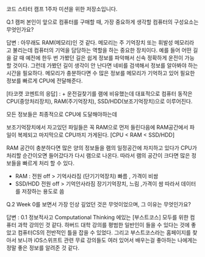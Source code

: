 코드 스타터 캠프 1주차 미션을 위한 저장소입니다.

Q.1 캠퍼 본인이 앞으로 컴퓨터를 구매할 때, 가장 중요하게 생각할 컴퓨터의 구성요소는 무엇인가요?


답변 : 아무래도 RAM(메모리)인 것 같다. 메모리는 주 기억장치 또는 휘발성 메모리라고 불리는데 컴퓨터의 기억을 담당하는 역할을 하는 중요한 장치이다. 예를 들어 어떤 길을 갈 때 예전에 한두 번 가봤던 길은 쉽게 정보를 파악해서 신속 정확하게 운전이 가능 할 것이다. 그런데 가봤던 길이 생각이 안 난다면 네비를 검색해서 정보를 알아봐야 하는 시간을 필요하다. 메모리가 충분하다면 수 많은 정보를 메모리가 기억하고 있어 필요한 정보를 빠르게 CPU에 전달해준다.

[타코캣 코멘트의 응답] :  + 운전길찾기를 램에 비유했는데 
대표적으로 컴퓨터 동작은 CPU(중앙처리장치),  RAM(주기억장치), SSD/HDD(보조기억장치)으로 이루어진다.

모든 정보들은 최종적으로 CPU에 도달해야하는데
 
보조기억장치에서 자고있던 파일들은 꼭 RAM으로 먼저 들린다음에 RAM공간에서 파일이 복제되고 마지막으로 CPU까지 가게된다. [CPU < RAM < SSD/HDD]

RAM 공간이 충분하다면 많은 양의 정보들을 램의 일정공간에 차지하고 있다가 CPU가 처리할 순간이오면 들어갔다가 다시 램으로 나온다. 따라서 램의 공간이 크다면 많은 정보들을 빠르게 처리 할 수 있다.  


* RAM : 전원 off > 기억사라짐 (단기기억장치) 빠름 , 가격이 비쌈 
* SSD/HDD 전원 off > 기억안사라짐 장기기억장치, 느림 ,가격이 쌈 따라서 데이터를 저장하는 용도로 씀


Q.2 Week 0를 보면서 가장 인상 깊었던 것은 무엇이었으며, 그 이유는 무엇인가요?

답변 : 0.1 정보적사고 Computational Thinking 에있는 [부스트코스] 모두를 위한 컴퓨터 과학 강의인 것 같다. 
하버드 대학 강의를 평범한 일반인이 들을 수 있다는 것에 좋았고 컴퓨터CS의 전반적인 틀을 잡을 수 있었다.
그리고 부스트코스라는 홈페이지를 찾아서 보니까 iOS스위프트 관련 무료 강의들도 여러 있어서 배우는걸 좋아하는 나에게는 정말
좋은 정보를 알려준 것 같다. 
